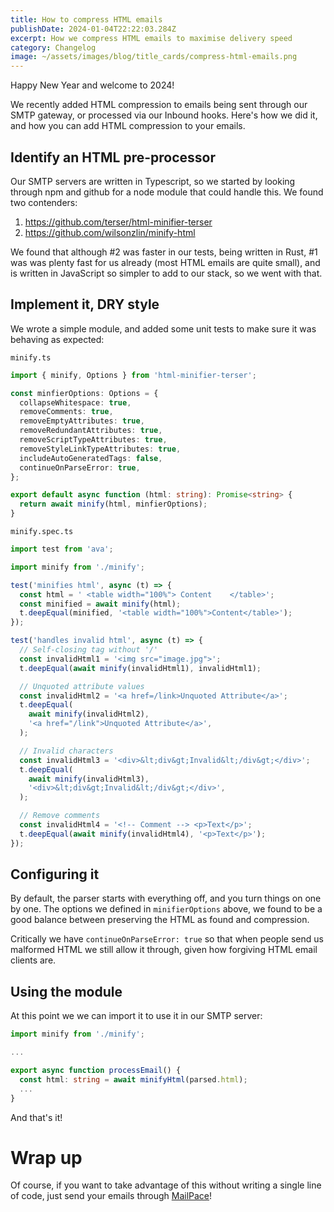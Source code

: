 ```yaml
---
title: How to compress HTML emails
publishDate: 2024-01-04T22:22:03.284Z
excerpt: How we compress HTML emails to maximise delivery speed
category: Changelog
image: ~/assets/images/blog/title_cards/compress-html-emails.png
---
```


Happy New Year and welcome to 2024!

We recently added HTML compression to emails being sent through our SMTP gateway, or processed via our Inbound hooks. Here's how we did it, and how you can add HTML compression to your emails.

## Identify an HTML pre-processor

Our SMTP servers are written in Typescript, so we started by looking through npm and github for a node module that could handle this. We found two contenders:

1. https://github.com/terser/html-minifier-terser
2. https://github.com/wilsonzlin/minify-html

We found that although #2 was faster in our tests, being written in Rust, #1 was was plenty fast for us already (most HTML emails are quite small), and is written in JavaScript so simpler to add to our stack, so we went with that.

## Implement it, DRY style

We wrote a simple module, and added some unit tests to make sure it was behaving as expected:

`minify.ts`
```typescript
import { minify, Options } from 'html-minifier-terser';

const minfierOptions: Options = {
  collapseWhitespace: true,
  removeComments: true,
  removeEmptyAttributes: true,
  removeRedundantAttributes: true,
  removeScriptTypeAttributes: true,
  removeStyleLinkTypeAttributes: true,
  includeAutoGeneratedTags: false,
  continueOnParseError: true,
};

export default async function (html: string): Promise<string> {
  return await minify(html, minfierOptions);
}
```

`minify.spec.ts`
```typescript
import test from 'ava';

import minify from './minify';

test('minifies html', async (t) => {
  const html = ' <table width="100%"> Content    </table>';
  const minified = await minify(html);
  t.deepEqual(minified, '<table width="100%">Content</table>');
});

test('handles invalid html', async (t) => {
  // Self-closing tag without '/'
  const invalidHtml1 = '<img src="image.jpg">';
  t.deepEqual(await minify(invalidHtml1), invalidHtml1);

  // Unquoted attribute values
  const invalidHtml2 = '<a href=/link>Unquoted Attribute</a>';
  t.deepEqual(
    await minify(invalidHtml2),
    '<a href="/link">Unquoted Attribute</a>',
  );

  // Invalid characters
  const invalidHtml3 = '<div>&lt;div&gt;Invalid&lt;/div&gt;</div>';
  t.deepEqual(
    await minify(invalidHtml3),
    '<div>&lt;div&gt;Invalid&lt;/div&gt;</div>',
  );

  // Remove comments
  const invalidHtml4 = '<!-- Comment --> <p>Text</p>';
  t.deepEqual(await minify(invalidHtml4), '<p>Text</p>');
});
```

## Configuring it

By default, the parser starts with everything off, and you turn things on one by one. The options we defined in `minifierOptions` above, we found to be a good balance between preserving the HTML as found and compression.

Critically we have `continueOnParseError: true` so that when people send us malformed HTML we still allow it through, given how forgiving HTML email clients are.

## Using the module

At this point we we can import it to use it in our SMTP server:

```typescript
import minify from './minify';

...

export async function processEmail() {
  const html: string = await minifyHtml(parsed.html);
  ...
}
```

And that's it!

# Wrap up

Of course, if you want to take advantage of this without writing a single line of code, just send your emails through [MailPace](https://mailpace.com)!
